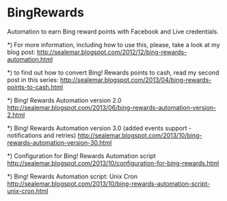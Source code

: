 BingRewards
===========

Automation to earn Bing reward points with Facebook and Live credentials.

*) For more information, including how to use this, please, take a look at my blog post:
http://sealemar.blogspot.com/2012/12/bing-rewards-automation.html

*) to find out how to convert Bing! Rewards points to cash, read my second post in this series:
http://sealemar.blogspot.com/2013/04/bing-rewards-points-to-cash.html

*) Bing! Rewards Automation version 2.0
http://sealemar.blogspot.com/2013/06/bing-rewards-automation-version-2.html

*) Bing! Rewards Automation version 3.0 (added events support - notifications and retries)
http://sealemar.blogspot.com/2013/10/bing-rewards-automation-version-30.html

*) Configuration for Bing! Rewards Automation script
http://sealemar.blogspot.com/2013/10/configuration-for-bing-rewards.html

*) Bing! Rewards Automation script: Unix Cron
http://sealemar.blogspot.com/2013/10/bing-rewards-automation-script-unix-cron.html
